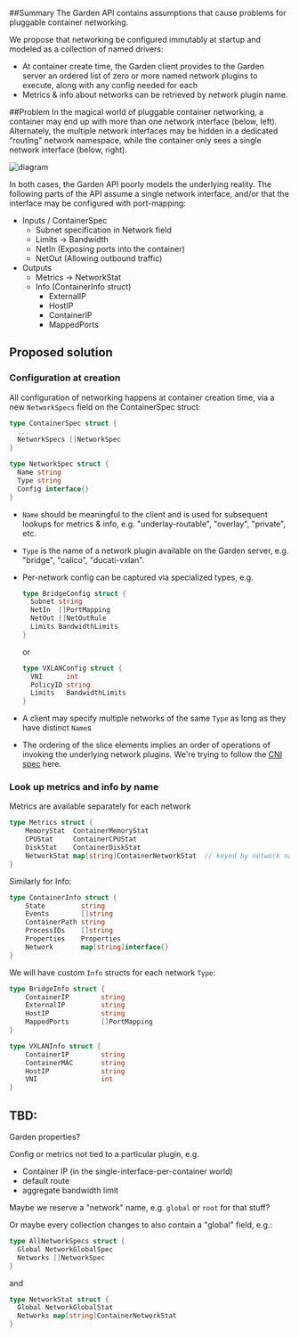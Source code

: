 ##Summary
The Garden API contains assumptions that cause problems for pluggable container networking.

We propose that networking be configured immutably at startup and modeled as a collection of named drivers:
- At container create time, the Garden client provides to the Garden server an
  ordered list of zero or more named network plugins to execute, along with any config needed for each
- Metrics & info about networks can be retrieved by network plugin name.

##Problem
In the magical world of pluggable container networking, a container may end up with more than one 
network interface (below, left).  Alternately, the multiple network interfaces may be hidden in a 
dedicated “routing” network namespace, while the container only sees a single network interface (below, right).

![diagram](interface-topology.png)


In both cases, the Garden API poorly models the underlying reality.
The following parts of the API assume a single network interface, and/or that the interface may be
configured with port-mapping:

- Inputs / ContainerSpec
  - Subnet specification in Network field
  - Limits -> Bandwidth
  - NetIn (Exposing ports into the container)
  - NetOut (Allowing outbound traffic)
- Outputs
  - Metrics -> NetworkStat
  - Info (ContainerInfo struct)
    - ExternalIP
    - HostIP
    - ContainerIP
    - MappedPorts

## Proposed solution

### Configuration at creation
All configuration of networking happens at container creation time, via a new `NetworkSpecs` field on the ContainerSpec struct:
```go
type ContainerSpec struct {
  ...
  NetworkSpecs []NetworkSpec
}

type NetworkSpec struct {
  Name string
  Type string
  Config interface{}
}
```


- `Name` should be meaningful to the client and is used for subsequent lookups for metrics & info, e.g. "underlay-routable", "overlay", "private", etc.
- `Type` is the name of a network plugin available on the Garden server, e.g. "bridge", "calico", "ducati-vxlan".
- Per-network config can be captured via specialized types, e.g.  
  ```go
  type BridgeConfig struct {
    Subnet string
    NetIn  []PortMapping
    NetOut []NetOutRule
    Limits BandwidthLimits
  }
  ```
  or
  ```go
  type VXLANConfig struct {
    VNI      int
    PolicyID string
    Limits   BandwidthLimits
  }
  ```
  
- A client may specify multiple networks of the same `Type` as long as they have distinct `Name`s
- The ordering of the slice elements implies an order of operations of invoking the underlying network plugins.
We're trying to follow the [CNI spec](https://github.com/appc/cni/blob/master/SPEC.md) here.

### Look up metrics and info by name

Metrics are available separately for each network
```go
type Metrics struct {
    MemoryStat  ContainerMemoryStat
    CPUStat     ContainerCPUStat
    DiskStat    ContainerDiskStat
    NetworkStat map[string]ContainerNetworkStat  // keyed by network name
}
```

Similarly for Info:
```go
type ContainerInfo struct {
    State         string        
    Events        []string
    ContainerPath string      
    ProcessIDs    []string      
    Properties    Properties
    Network       map[string]interface{}
}
```

We will have custom `Info` structs for each network `Type`:
```go
type BridgeInfo struct {
    ContainerIP        string
    ExternalIP         string
    HostIP             string 
    MappedPorts        []PortMapping 
}

type VXLANInfo struct {
    ContainerIP        string
    ContainerMAC       string
    HostIP             string
    VNI                int
}
```

## TBD:
Garden properties?

Config or metrics not tied to a particular plugin, e.g.
- Container IP (in the single-interface-per-container world)   
- default route
- aggregate bandwidth limit

Maybe we reserve a "network" name, e.g. `global` or `root` for that stuff?

Or maybe every collection changes to also contain a "global" field, e.g.:
```go
type AllNetworkSpecs struct {
  Global NetworkGlobalSpec
  Networks []NetworkSpec
}
```
and
```go
type NetworkStat struct {
  Global NetworkGlobalStat
  Networks map[string]ContainerNetworkStat
}
```
